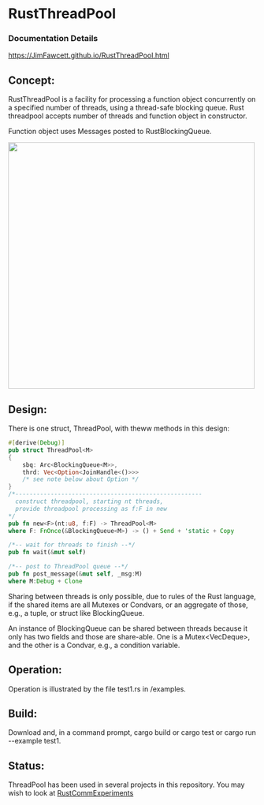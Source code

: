 # RustThreadPool

### Documentation Details
https://JimFawcett.github.io/RustThreadPool.html

## Concept:
RustThreadPool is a facility for processing a function object concurrently on a specified number of threads, using a thread-safe blocking queue. Rust threadpool accepts number of threads and function object in constructor.  

Function object uses Messages posted to RustBlockingQueue.

<img src="https://JimFawcett.github.io/Pictures/ThreadPoolDiagram.jpg" width="500" />                                   

## Design:
There is one struct, ThreadPool<M>, with theww methods in this design:

```rust
#[derive(Debug)]
pub struct ThreadPool<M> 
{
    sbq: Arc<BlockingQueue<M>>,
    thrd: Vec<Option<JoinHandle<()>>>
    /* see note below about Option */
}
/*-----------------------------------------------------
  construct threadpool, starting nt threads,
  provide threadpool processing as f:F in new 
*/
pub fn new<F>(nt:u8, f:F) -> ThreadPool<M> 
where F: FnOnce(&BlockingQueue<M>) -> () + Send + 'static + Copy

/*-- wait for threads to finish --*/
pub fn wait(&mut self)

/*-- post to ThreadPool queue --*/
pub fn post_message(&mut self, _msg:M) 
where M:Debug + Clone 
```
Sharing between threads is only possible, due to rules of the Rust language, if the shared items are all Mutexes or Condvars, or an aggregate of those, e.g., a tuple, or struct like BlockingQueue.

An instance of BlockingQueue<T> can be shared between threads because it only has two fields and those are share-able. One is a Mutex<VecDeque<T>>, and the other is a Condvar, e.g., a condition variable. 


## Operation:
Operation is illustrated by the file test1.rs in /examples.

## Build:
Download and, in a command prompt, cargo build or cargo test or cargo run --example test1.

## Status:
ThreadPool has been used in several projects in this repository.  You may wish to look at <a href="https://JimFawcett.github.io/RustCommExperiments.html">RustCommExperiments</a>


